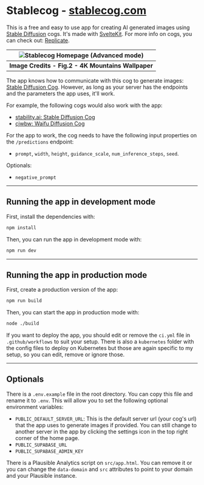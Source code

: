 # Stablecog - [stablecog.com](https://stablecog.com)

This is a free and easy to use app for creating AI generated images using [Stable Diffusion](https://github.com/CompVis/stable-diffusion) cogs. It's made with [SvelteKit](https://kit.svelte.dev). For more info on cogs, you can check out: [Replicate](https://replicate.com).

| ![Stablecog Homepage (Advanced mode)](https://stablecog.com/images/homepage.png) |
| :------------------------------------------------------------------------------: |
|              <b>Image Credits - Fig.2 - 4K Mountains Wallpaper</b>               |

The app knows how to communicate with this cog to generate images: [Stable Diffusion Cog](https://github.com/yekta/stable-diffusion-cog). However, as long as your server has the endpoints and the parameters the app uses, it'll work.

For example, the following cogs would also work with the app:

- [stability.ai: Stable Diffusion Cog](https://replicate.com/stability-ai/stable-diffusion)
- [cjwbw: Waifu Diffusion Cog](https://replicate.com/cjwbw/waifu-diffusion)

For the app to work, the cog needs to have the following input properties on the `/predictions` endpoint:

- `prompt`, `width`, `height`, `guidance_scale`, `num_inference_steps`, `seed`.

Optionals:

- `negative_prompt`

---

## Running the app in development mode

First, install the dependencies with:

```bash
npm install
```

Then, you can run the app in development mode with:

```bash
npm run dev
```

---

## Running the app in production mode

First, create a production version of the app:

```bash
npm run build
```

Then, you can start the app in production mode with:

```bash
node ./build
```

If you want to deploy the app, you should edit or remove the `ci.yml` file in `.github/workflows` to suit your setup. There is also a `kubernetes` folder with the config files to deploy on Kubernetes but those are again specific to my setup, so you can edit, remove or ignore those.

---

## Optionals

There is a `.env.example` file in the root directory. You can copy this file and rename it to `.env`. This will allow you to set the following optional environment variables:

- `PUBLIC_DEFAULT_SERVER_URL`: This is the default server url (your cog's url) that the app uses to generate images if provided. You can still change to another server in the app by clicking the settings icon in the top right corner of the home page.
- `PUBLIC_SUPABASE_URL`
- `PUBLIC_SUPABASE_ADMIN_KEY`

There is a Plausible Analytics script on `src/app.html`. You can remove it or you can change the `data-domain` and `src` attributes to point to your domain and your Plausible instance.
